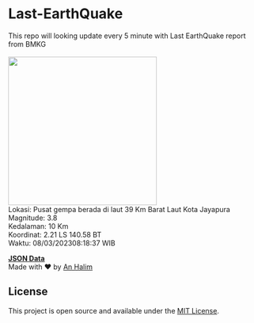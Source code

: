 # Last-EarthQuake
This repo will looking update every 5 minute with Last EarthQuake report from BMKG
<br>
<br>
<img src="https://ews.bmkg.go.id/TEWS/data/20230308081837.mmi.jpg?50923ifygpnye360vv4bun1" width="300"/>
<br>
Lokasi: Pusat gempa berada di laut 39 Km Barat Laut Kota Jayapura <br>
Magnitude: 3.8 <br>
Kedalaman: 10 Km <br>
Koordinat: 2.21 LS 140.58 BT <br>
Waktu: 08/03/202308:18:37 WIB <br>

<a href="./data/data.json">**JSON Data**</a>
<br>
Made with ❤️ by <a href="https://github.com/an-halim">An Halim</a>
## License

This project is open source and available under the [MIT License](LICENSE).

